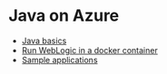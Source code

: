 # Java on Azure

* [Java basics](/concepts/java-basics-readme.md)
* [Run WebLogic in a docker container](/concepts/weblogic-container-readme.md)
* [Sample applications](/concepts/java-samples-readme.md)